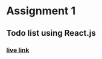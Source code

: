 # Assignment 1

## Todo list using React.js

### [live link](https://simple-todo-list-react-js.netlify.app/)
